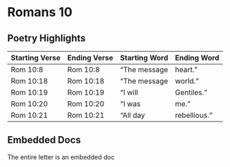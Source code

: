# Romans 10

## Poetry Highlights

| Starting Verse | Ending Verse | Starting Word | Ending Word |
| :--- | :--- | :--- | :--- |
| Rom 10:8 | Rom 10:8 | “The message | heart.” |
| Rom 10:18 | Rom 10:18 | “The message | world.” |
| Rom 10:19 | Rom 10:19 | “I will | Gentiles.” |
| Rom 10:20 | Rom 10:20 | “I was | me.” |
| Rom 10:21 | Rom 10:21 | “All day | rebellious.” |

## Embedded Docs

The entire letter is an embedded doc

